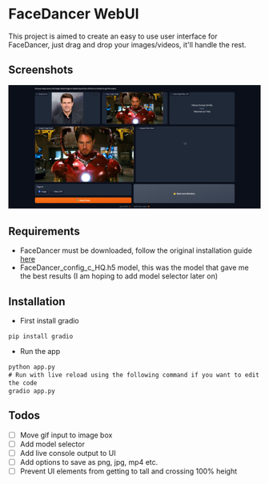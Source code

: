 # FaceDancer WebUI
This project is aimed to create an easy to use user interface for FaceDancer, just drag and drop your images/videos, it'll handle the rest.

## Screenshots
![Screenshot of the app](screenshot.jpg)

## Requirements
- FaceDancer must be downloaded, follow the original installation guide [here](https://github.com/felixrosberg/FaceDancer/tree/main#installation)
- FaceDancer_config_c_HQ.h5 model, this was the model that gave me the best results (I am hoping to add model selector later on)


## Installation
- First install gradio
```shell
pip install gradio
```
- Run the app
```shell
python app.py
# Run with live reload using the following command if you want to edit the code
gradio app.py
```

## Todos
- [ ] Move gif input to image box
- [ ] Add model selector
- [ ] Add live console output to UI
- [ ] Add options to save as png, jpg, mp4 etc.
- [ ] Prevent UI elements from getting to tall and crossing 100% height